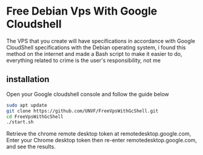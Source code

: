 # Free Debian Vps With Google Cloudshell

The VPS that you create will have specifications in accordance with Google CloudShell specifications with the Debian operating system, i found this method on the internet and made a Bash script to make it easier to do, everything related to crime is the user's responsibility, not me

## installation

Open your Google cloudshell console and follow the guide below

```bash
sudo apt update
git clone https://github.com/UNVF/FreeVpsWithGcShell.git
cd FreeVpsWithGcShell
./start.sh
```
Retrieve the chrome remote desktop token at remotedesktop.google.com, Enter your Chrome desktop token then re-enter remotedesktop.google.com, and see the results.

